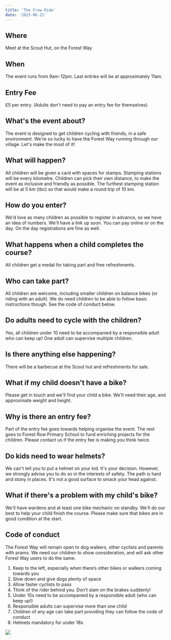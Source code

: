 ```yaml
---
title: 'The Frow Ride'
date: '2023-06-21'
---
```


## Where

Meet at the Scout Hut, on the Forest Way


## When

The event runs from 9am-12pm. Last entries will be at approximately 11am. 


## Entry Fee

£5 per entry. (Adults don't need to pay an entry fee for themselves)

## What's the event about?

The event is designed to get children cycling with friends, in a safe environment. We're so lucky to have the Forest Way running through our village. Let's make the most of it!

## What will happen?

All children will be given a card with spaces for stamps. Stamping stations will be every kilometre. Children can pick their own distance, to make the event as inclusive and friendly as possible. The furthest stamping station will be at 5 km (tbc) so that would make a round trip of 10 km. 

## How do you enter?

We'd love as many children as possible to register in advance, so we have an idea of numbers. We'll have a link up soon. You can pay online or on the day. On the day registrations are fine as well. 

## What happens when a child completes the course?

All children get a medal for taking part and free refreshments. 

## Who can take part?

All children are welcome, including smaller children on balance bikes (or riding with an adult). We do need children to be able to follow basic instructions though. See the code of conduct below.

## Do adults need to cycle with the children?

Yes, all children under 10 need to be accompanied by a responsible adult who can keep up! One adult can supervise multiple children. 

## Is there anything else happening?

There will be a barbecue at the Scout hut and refreshments for sale. 

## What if my child doesn't have a bike?

Please get in touch and we'll find your child a bike. We'll need their age, and approximate weight and height.

## Why is there an entry fee?

Part of the entry fee goes towards helping organise the event. The rest goes to Forest Row Primary School to fund enriching projects for the children. Please contact us if the entry fee is making you think twice.

## Do kids need to wear helmets?

We can't tell you to put a helmet on your kid. It's your decision. However, we strongly advise you to do so in the interests of safety. The path is hard and stony in places. It's not a good surface to smack your head against. 

## What if there's a problem with my child's bike?
We'll have wardens and at least one bike mechanic on standby. We'll do our best to help your child finish the course. Please make sure that bikes are in good condition at the start.


## Code of conduct

The Forest Way will remain open to dog walkers, other cyclists and parents with prams. We need our children to show consideration, and will ask other Forest Way users to do the same. 

1. Keep to the left, especially when there’s other bikes or walkers coming towards you
2. Slow down and give dogs plenty of space
3. Allow faster cyclists to pass
4. Think of the rider behind you. Don’t slam on the brakes suddenly!
5. Under 10s need to be accompanied by a responsible adult (who can keep up!)
6. Responsible adults can supervise more than one child
7. Children of any age can take part providing they can follow the code of conduct
8. Helmets mandatory for under 18s


![](/images/Childrens-Cycle-Event.png)